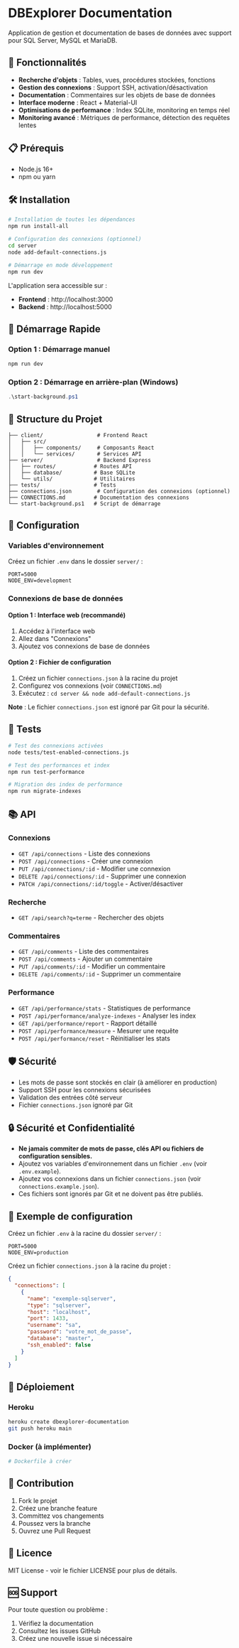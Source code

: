 # DBExplorer Documentation

Application de gestion et documentation de bases de données avec support pour SQL Server, MySQL et MariaDB.

## 🚀 Fonctionnalités

- **Recherche d'objets** : Tables, vues, procédures stockées, fonctions
- **Gestion des connexions** : Support SSH, activation/désactivation
- **Documentation** : Commentaires sur les objets de base de données
- **Interface moderne** : React + Material-UI
- **Optimisations de performance** : Index SQLite, monitoring en temps réel
- **Monitoring avancé** : Métriques de performance, détection des requêtes lentes

## 📋 Prérequis

- Node.js 16+
- npm ou yarn

## 🛠️ Installation

```bash
# Installation de toutes les dépendances
npm run install-all

# Configuration des connexions (optionnel)
cd server
node add-default-connections.js

# Démarrage en mode développement
npm run dev
```

L'application sera accessible sur :
- **Frontend** : http://localhost:3000
- **Backend** : http://localhost:5000

## 🚀 Démarrage Rapide

### Option 1 : Démarrage manuel
```bash
npm run dev
```

### Option 2 : Démarrage en arrière-plan (Windows)
```powershell
.\start-background.ps1
```

## 📁 Structure du Projet

```
├── client/                 # Frontend React
│   ├── src/
│   │   ├── components/     # Composants React
│   │   └── services/       # Services API
├── server/                 # Backend Express
│   ├── routes/            # Routes API
│   ├── database/          # Base SQLite
│   └── utils/             # Utilitaires
├── tests/                 # Tests
├── connections.json        # Configuration des connexions (optionnel)
├── CONNECTIONS.md         # Documentation des connexions
└── start-background.ps1   # Script de démarrage
```

## 🔧 Configuration

### Variables d'environnement
Créez un fichier `.env` dans le dossier `server/` :

```env
PORT=5000
NODE_ENV=development
```

### Connexions de base de données

#### Option 1 : Interface web (recommandé)
1. Accédez à l'interface web
2. Allez dans "Connexions"
3. Ajoutez vos connexions de base de données

#### Option 2 : Fichier de configuration
1. Créez un fichier `connections.json` à la racine du projet
2. Configurez vos connexions (voir `CONNECTIONS.md`)
3. Exécutez : `cd server && node add-default-connections.js`

**Note** : Le fichier `connections.json` est ignoré par Git pour la sécurité.

## 🧪 Tests

```bash
# Test des connexions activées
node tests/test-enabled-connections.js

# Test des performances et index
npm run test-performance

# Migration des index de performance
npm run migrate-indexes
```

## 📚 API

### Connexions
- `GET /api/connections` - Liste des connexions
- `POST /api/connections` - Créer une connexion
- `PUT /api/connections/:id` - Modifier une connexion
- `DELETE /api/connections/:id` - Supprimer une connexion
- `PATCH /api/connections/:id/toggle` - Activer/désactiver

### Recherche
- `GET /api/search?q=terme` - Rechercher des objets

### Commentaires
- `GET /api/comments` - Liste des commentaires
- `POST /api/comments` - Ajouter un commentaire
- `PUT /api/comments/:id` - Modifier un commentaire
- `DELETE /api/comments/:id` - Supprimer un commentaire

### Performance
- `GET /api/performance/stats` - Statistiques de performance
- `POST /api/performance/analyze-indexes` - Analyser les index
- `GET /api/performance/report` - Rapport détaillé
- `POST /api/performance/measure` - Mesurer une requête
- `POST /api/performance/reset` - Réinitialiser les stats

## 🛡️ Sécurité

- Les mots de passe sont stockés en clair (à améliorer en production)
- Support SSH pour les connexions sécurisées
- Validation des entrées côté serveur
- Fichier `connections.json` ignoré par Git

## 🔒 Sécurité et Confidentialité

- **Ne jamais commiter de mots de passe, clés API ou fichiers de configuration sensibles.**
- Ajoutez vos variables d'environnement dans un fichier `.env` (voir `.env.example`).
- Ajoutez vos connexions dans un fichier `connections.json` (voir `connections.example.json`).
- Ces fichiers sont ignorés par Git et ne doivent pas être publiés.

## 📝 Exemple de configuration

Créez un fichier `.env` à la racine du dossier `server/` :

```env
PORT=5000
NODE_ENV=production
```

Créez un fichier `connections.json` à la racine du projet :

```json
{
  "connections": [
    {
      "name": "exemple-sqlserver",
      "type": "sqlserver",
      "host": "localhost",
      "port": 1433,
      "username": "sa",
      "password": "votre_mot_de_passe",
      "database": "master",
      "ssh_enabled": false
    }
  ]
}
```

## 🚀 Déploiement

### Heroku
```bash
heroku create dbexplorer-documentation
git push heroku main
```

### Docker (à implémenter)
```dockerfile
# Dockerfile à créer
```

## 🤝 Contribution

1. Fork le projet
2. Créez une branche feature
3. Committez vos changements
4. Poussez vers la branche
5. Ouvrez une Pull Request

## 📄 Licence

MIT License - voir le fichier LICENSE pour plus de détails.

## 🆘 Support

Pour toute question ou problème :
1. Vérifiez la documentation
2. Consultez les issues GitHub
3. Créez une nouvelle issue si nécessaire 